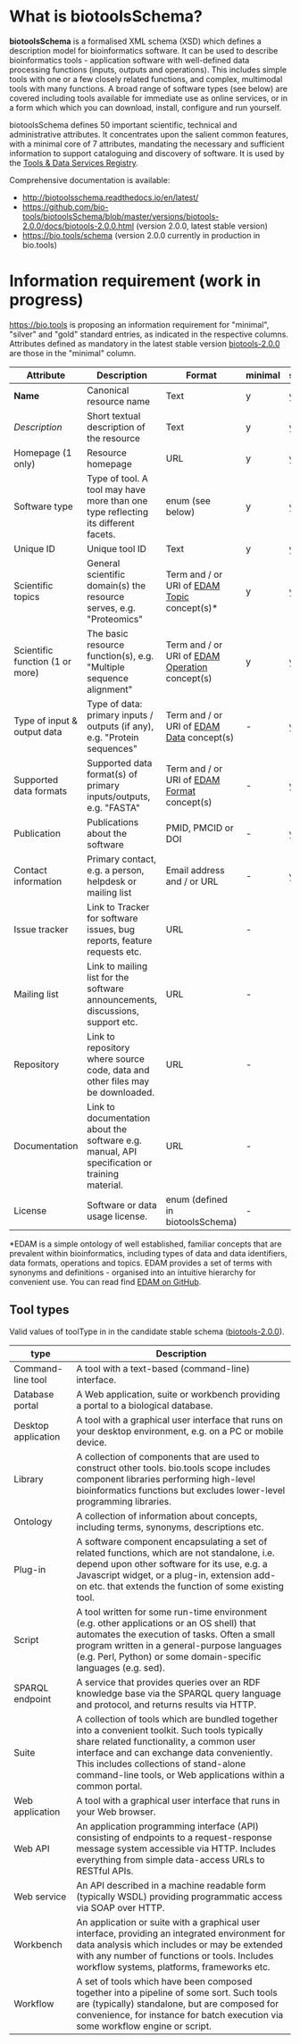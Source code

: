 # What is biotoolsSchema?
**biotoolsSchema** is a formalised XML schema (XSD) which defines a description model for bioinformatics software.  It can be used to describe bioinformatics tools - application software with well-defined data processing functions (inputs, outputs and operations).   This includes simple tools with one or a few closely related functions, and complex, multimodal tools with many functions.  A broad range of software types (see below) are covered including tools available for immediate use as online services, or in a form which which you can download, install, configure and run yourself.

biotoolsSchema defines 50 important scientific, technical and administrative attributes.  It concentrates upon the salient common features, with a minimal core of 7 attributes, mandating the necessary and sufficient information to support cataloguing and discovery of software.  It is used by the [Tools & Data Services Registry](https://bio.tools).

Comprehensive documentation is available:
* http://biotoolsschema.readthedocs.io/en/latest/
* https://github.com/bio-tools/biotoolsSchema/blob/master/versions/biotools-2.0.0/docs/biotools-2.0.0.html (version 2.0.0, latest stable version)
* https://bio.tools/schema (version 2.0.0 currently in production in bio.tools)



# Information requirement (work in progress)
https://bio.tools is proposing an information requirement for "minimal", "silver" and "gold" standard entries, as indicated in the respective columns.  Attributes defined as mandatory in the latest stable version [biotools-2.0.0](https://github.com/bio-tools/biotoolsSchema/blob/master/versions/biotools-2.0.0/) are those in the "minimal" column.

Attribute | Description | Format | minimal | silver | gold | element
--------- | ----------- | ------ | ------- | ------ | ---- | -------
**Name** | Canonical resource name | Text | y | y | y | `<name>`
*Description* | Short textual description of the resource | Text | y | y | y | `<description>`
Homepage (1 only) | Resource homepage | URL | y | y | y | `<homepage>`
Software type | Type of tool.  A tool may have more than one type reflecting its different facets. | enum (see below) | y | y | y | `<toolType>`
Unique ID | Unique tool ID | Text | y | y | y | `<toolID>`
Scientific topics | General scientific domain(s) the resource serves, e.g. "Proteomics" | Term and / or URI of [EDAM Topic](http://edamontology.org/topic_0004) concept(s)* | y | y | y | `<topic>`
Scientific function (1 or more) | The basic resource function(s), e.g. "Multiple sequence alignment" | Term and / or URI of [EDAM Operation](http://edamontology.org/operation_0004) concept(s) | y | y | y | `<function><operation>`
Type of input & output data | Type of data: primary inputs / outputs (if any), e.g. "Protein sequences" | Term and / or URI of [EDAM Data](http://edamontology.org/data_0006) concept(s) | - | y |  y | `<function><input>/<output><data>`
Supported data formats | Supported data format(s) of primary inputs/outputs, e.g. "FASTA" | Term and / or URI of [EDAM Format](http://edamontology.org/format_1915) concept(s) | - | y |  y | `<function><input>/<output><format>`
Publication | Publications about the software | PMID, PMCID or DOI | - | y | y | `<publication>`
Contact information | Primary contact, e.g. a person, helpdesk or mailing list | Email address and / or URL | - | y | y | `<contact>`
Issue tracker | Link to Tracker for software issues, bug reports, feature requests etc. | URL | - | - | y | `<link><type>Issue tracker</type>`
Mailing list | Link to mailing list for the software announcements, discussions, support etc. | URL | - | - | y | `<link><type>Mailing list</type>`
Repository | Link to repository where source code, data and other files may be downloaded. | URL | - | - | y | `<link><type>Repository</type>`
Documentation | Link to documentation about the software e.g. manual, API specification or training material. | URL | - | - | y | `<documentation>`
License | Software or data usage license. | enum (defined in biotoolsSchema) | - | - | y | `<labels><license>`


*EDAM is a simple ontology of well established, familiar concepts that are prevalent within bioinformatics, including types of data and data identifiers, data formats, operations and topics. EDAM provides a set of terms with synonyms and definitions - organised into an intuitive hierarchy for convenient use.  You can read find [EDAM on GitHub](https://github.com/edamontology/edamontology).

  
## Tool types 
Valid values of toolType in in the candidate stable schema ([biotools-2.0.0](https://github.com/bio-tools/biotoolsSchema/blob/master/versions/biotools-2.0.0/)).

type | Description 
---- | ----------- 
Command-line tool | A tool with a text-based (command-line) interface.
Database portal | A Web application, suite or workbench providing a portal to a biological database.
Desktop application | A tool with a graphical user interface that runs on your desktop environment, e.g. on a PC or mobile device.
Library | A collection of components that are used to construct other tools.  bio.tools scope includes component libraries performing high-level bioinformatics functions but excludes lower-level programming libraries.
Ontology | A collection of information about concepts, including terms, synonyms, descriptions etc. | 2.0.0
Plug-in | A software component encapsulating a set of related functions, which are not standalone, i.e. depend upon other software for its use, e.g. a Javascript widget, or a plug-in, extension add-on etc. that extends the function of some existing tool.
Script | A tool written for some run-time environment (e.g. other applications or an OS shell) that automates the execution of tasks. Often a small program written in a general-purpose languages (e.g. Perl, Python) or some domain-specific languages (e.g. sed).
SPARQL endpoint | A service that provides queries over an RDF knowledge base via the SPARQL query language and protocol, and returns results via HTTP.
Suite | A collection of tools which are bundled together into a convenient toolkit.  Such tools typically share related functionality, a common user interface and can exchange data conveniently.  This includes collections of stand-alone command-line tools, or Web applications within a common portal.
Web application | A tool with a graphical user interface that runs in your Web browser.
Web API | An application programming interface (API) consisting of endpoints to a request-response message system accessible via HTTP.  Includes everything from simple data-access URLs to RESTful APIs.
Web service | An API described in a machine readable form (typically WSDL) providing programmatic access via SOAP over HTTP.
Workbench | An application or suite with a graphical user interface, providing an integrated environment for data analysis which includes or may be extended with any number of functions or tools.  Includes workflow systems, platforms, frameworks etc.
Workflow | A set of tools which have been composed together into a pipeline of some sort.  Such tools are (typically) standalone, but are composed for convenience, for instance for batch execution via some workflow engine or script.




